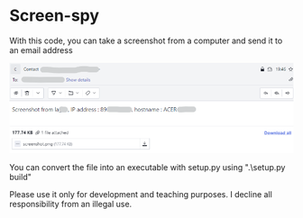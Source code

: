 # Screen-spy
With this code, you can take a screenshot from a computer and send it to an email address

![Demonstration](https://raw.githubusercontent.com/JigolKa/Screen-spy/main/demonstration.png)

You can convert the file into an executable with setup.py using ".\setup.py build"

Please use it only for development and teaching purposes. I decline all responsibility from an illegal use.
